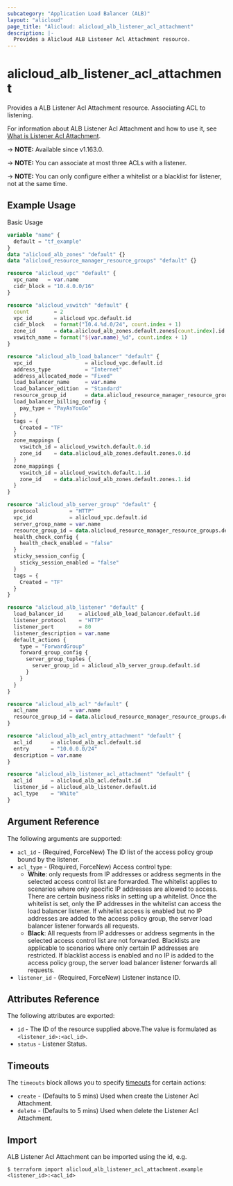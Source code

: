 ```yaml
---
subcategory: "Application Load Balancer (ALB)"
layout: "alicloud"
page_title: "Alicloud: alicloud_alb_listener_acl_attachment"
description: |-
  Provides a Alicloud ALB Listener Acl Attachment resource.
---
```


# alicloud_alb_listener_acl_attachment

Provides a ALB Listener Acl Attachment resource. Associating ACL to listening.

For information about ALB Listener Acl Attachment and how to use it, see [What is Listener Acl Attachment](https://www.alibabacloud.com/help/en/slb/application-load-balancer/developer-reference/api-alb-2020-06-16-associateaclswithlistener).

-> **NOTE:** Available since v1.163.0.

-> **NOTE:** You can associate at most three ACLs with a listener.

-> **NOTE:** You can only configure either a whitelist or a blacklist for listener, not at the same time.

## Example Usage

Basic Usage

```terraform
variable "name" {
  default = "tf_example"
}
data "alicloud_alb_zones" "default" {}
data "alicloud_resource_manager_resource_groups" "default" {}

resource "alicloud_vpc" "default" {
  vpc_name   = var.name
  cidr_block = "10.4.0.0/16"
}

resource "alicloud_vswitch" "default" {
  count        = 2
  vpc_id       = alicloud_vpc.default.id
  cidr_block   = format("10.4.%d.0/24", count.index + 1)
  zone_id      = data.alicloud_alb_zones.default.zones[count.index].id
  vswitch_name = format("${var.name}_%d", count.index + 1)
}

resource "alicloud_alb_load_balancer" "default" {
  vpc_id                 = alicloud_vpc.default.id
  address_type           = "Internet"
  address_allocated_mode = "Fixed"
  load_balancer_name     = var.name
  load_balancer_edition  = "Standard"
  resource_group_id      = data.alicloud_resource_manager_resource_groups.default.groups.0.id
  load_balancer_billing_config {
    pay_type = "PayAsYouGo"
  }
  tags = {
    Created = "TF"
  }
  zone_mappings {
    vswitch_id = alicloud_vswitch.default.0.id
    zone_id    = data.alicloud_alb_zones.default.zones.0.id
  }
  zone_mappings {
    vswitch_id = alicloud_vswitch.default.1.id
    zone_id    = data.alicloud_alb_zones.default.zones.1.id
  }
}

resource "alicloud_alb_server_group" "default" {
  protocol          = "HTTP"
  vpc_id            = alicloud_vpc.default.id
  server_group_name = var.name
  resource_group_id = data.alicloud_resource_manager_resource_groups.default.groups.0.id
  health_check_config {
    health_check_enabled = "false"
  }
  sticky_session_config {
    sticky_session_enabled = "false"
  }
  tags = {
    Created = "TF"
  }
}

resource "alicloud_alb_listener" "default" {
  load_balancer_id     = alicloud_alb_load_balancer.default.id
  listener_protocol    = "HTTP"
  listener_port        = 80
  listener_description = var.name
  default_actions {
    type = "ForwardGroup"
    forward_group_config {
      server_group_tuples {
        server_group_id = alicloud_alb_server_group.default.id
      }
    }
  }
}

resource "alicloud_alb_acl" "default" {
  acl_name          = var.name
  resource_group_id = data.alicloud_resource_manager_resource_groups.default.groups.0.id
}

resource "alicloud_alb_acl_entry_attachment" "default" {
  acl_id      = alicloud_alb_acl.default.id
  entry       = "10.0.0.0/24"
  description = var.name
}

resource "alicloud_alb_listener_acl_attachment" "default" {
  acl_id      = alicloud_alb_acl.default.id
  listener_id = alicloud_alb_listener.default.id
  acl_type    = "White"
}
```

## Argument Reference

The following arguments are supported:
* `acl_id` - (Required, ForceNew) The ID list of the access policy group bound by the listener.
* `acl_type` - (Required, ForceNew) Access control type:
  - **White**: only requests from IP addresses or address segments in the selected access control list are forwarded. The whitelist applies to scenarios where only specific IP addresses are allowed to access. There are certain business risks in setting up a whitelist. Once the whitelist is set, only the IP addresses in the whitelist can access the load balancer listener. If whitelist access is enabled but no IP addresses are added to the access policy group, the server load balancer listener forwards all requests.
  - **Black**: All requests from IP addresses or address segments in the selected access control list are not forwarded. Blacklists are applicable to scenarios where only certain IP addresses are restricted. If blacklist access is enabled and no IP is added to the access policy group, the server load balancer listener forwards all requests.
* `listener_id` - (Required, ForceNew) Listener instance ID.

## Attributes Reference

The following attributes are exported:
* `id` - The ID of the resource supplied above.The value is formulated as `<listener_id>:<acl_id>`.
* `status` - Listener Status.

## Timeouts

The `timeouts` block allows you to specify [timeouts](https://www.terraform.io/docs/configuration-0-11/resources.html#timeouts) for certain actions:
* `create` - (Defaults to 5 mins) Used when create the Listener Acl Attachment.
* `delete` - (Defaults to 5 mins) Used when delete the Listener Acl Attachment.

## Import

ALB Listener Acl Attachment can be imported using the id, e.g.

```shell
$ terraform import alicloud_alb_listener_acl_attachment.example <listener_id>:<acl_id>
```